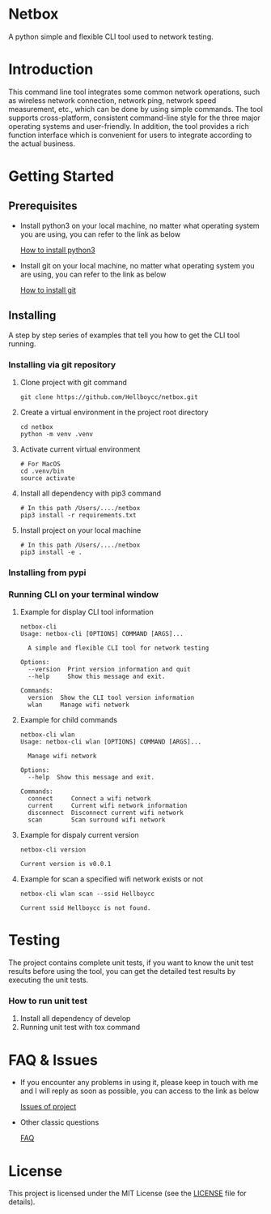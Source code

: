 # Netbox
A python simple and flexible CLI tool used to network testing.

# Introduction
This command line tool integrates some common network operations, such as wireless network connection, network ping, network speed measurement, etc., which can be done by using simple commands. The tool supports cross-platform, consistent command-line style for the three major operating systems and user-friendly. In addition, the tool provides a rich function interface which is convenient for users to integrate according to the actual business.

# Getting Started
## Prerequisites
* Install python3 on your local machine, no matter what operating system you are using, you can refer to the link as below

	[How to install python3](https://realpython.com/installing-python/)
* Install git on your local machine, no matter what operating system you are using, you can refer to the link as below

	[How to install git](https://git-scm.com/)
	
## Installing
A step by step series of examples that tell you how to get the CLI tool running.

### Installing via git repository
1. Clone project with git command

	```shell
	git clone https://github.com/Hellboycc/netbox.git
	
	```
2. Create a virtual environment in the project root directory

	```shell
	cd netbox
	python -m venv .venv
	```
3. Activate current virtual environment

	```shell
	# For MacOS
	cd .venv/bin
	source activate
	```
4. Install all dependency with pip3 command

	```shell
	# In this path /Users/..../netbox
	pip3 install -r requirements.txt
	```
5. Install project on your local machine

	```shell
	# In this path /Users/..../netbox 
	pip3 install -e .
	```
	
### Installing from pypi
	
### Running CLI on your terminal window
1. Example for display CLI tool information
	
	```shell
	netbox-cli                                                                                                                                                                    
	Usage: netbox-cli [OPTIONS] COMMAND [ARGS]...
	
	  A simple and flexible CLI tool for network testing
	
	Options:
	  --version  Print version information and quit
	  --help     Show this message and exit.
	
	Commands:
	  version  Show the CLI tool version information
	  wlan     Manage wifi network
	```
2. Example for child commands
	
	```shell
	netbox-cli wlan                                                                                                                                                              
	Usage: netbox-cli wlan [OPTIONS] COMMAND [ARGS]...
	
	  Manage wifi network
	
	Options:
	  --help  Show this message and exit.
	
	Commands:
	  connect     Connect a wifi network
	  current     Current wifi network information
	  disconnect  Disconnect current wifi network
	  scan        Scan surround wifi network
	```
3. Example for dispaly current version

	```shell
	netbox-cli version   
	                                                                                                                                                         
	Current version is v0.0.1
	```
4. Example for scan a specified wifi network exists or not

	```shell
	netbox-cli wlan scan --ssid Hellboycc 
	                                                                                                                                        
	Current ssid Hellboycc is not found.
	```
	
# Testing
The project contains complete unit tests, if you want to know the unit test results before using the tool, you can get the detailed test results by executing the unit tests.
### How to run unit test
1. Install all dependency of develop
2. Running unit test with tox command

# FAQ & Issues
- If you encounter any problems in using it, please keep in touch with me and I will reply as soon as possible, you can access to the link as below

	[Issues of project](https://github.com/Hellboycc/netbox/issues)

- Other classic questions

	[FAQ](#)

# License
This project is licensed under the MIT License (see the [LICENSE](https://choosealicense.com/licenses/mit/) file for details).